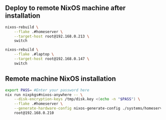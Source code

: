 ## Deploy to remote NixOS machine after installation

```bash
nixos-rebuild \
    --flake .#homeserver \
    --target-host root@192.168.0.213 \
    switch
```

```bash
nixos-rebuild \
    --flake .#laptop \
    --target-host root@192.168.0.147 \
    switch
```

## Remote machine NixOS installation
```bash
export PASS= #Enter your password here
nix run nixpkgs#nixos-anywhere -- \
    --disk-encryption-keys /tmp/disk.key <(echo -n "$PASS") \
    --flake .#homeserver \
    --generate-hardware-config nixos-generate-config ./systems/homeserver/hardware.nix \
    root@192.168.0.210
```

